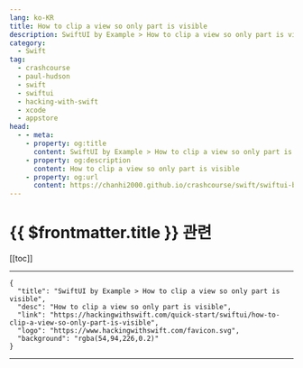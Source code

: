 ```yaml
---
lang: ko-KR
title: How to clip a view so only part is visible
description: SwiftUI by Example > How to clip a view so only part is visible
category:
  - Swift
tag: 
  - crashcourse
  - paul-hudson
  - swift
  - swiftui
  - hacking-with-swift
  - xcode
  - appstore
head:
  - - meta:
    - property: og:title
      content: SwiftUI by Example > How to clip a view so only part is visible
    - property: og:description
      content: How to clip a view so only part is visible
    - property: og:url
      content: https://chanhi2000.github.io/crashcourse/swift/swiftui-by-example/16-transforming-views/how-to-clip-a-view-so-only-part-is-visible.html
---
```


# {{ $frontmatter.title }} 관련

[[toc]]

---

```component VPCard
{
  "title": "SwiftUI by Example > How to clip a view so only part is visible",
  "desc": "How to clip a view so only part is visible",
  "link": "https://hackingwithswift.com/quick-start/swiftui/how-to-clip-a-view-so-only-part-is-visible",
  "logo": "https://www.hackingwithswift.com/favicon.svg",
  "background": "rgba(54,94,226,0.2)"
}
```

---

<TagLinks />